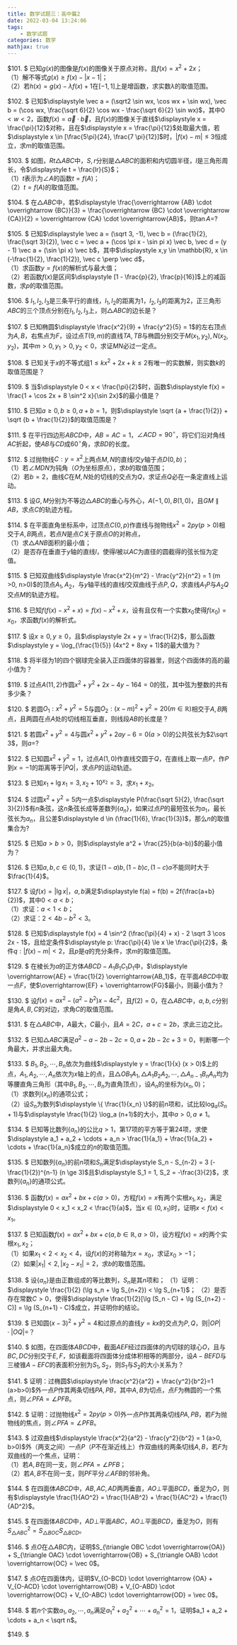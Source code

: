 ```yaml
---
title: 数学试题三：高中篇2
date: 2022-03-04 13:24:06
tags:
    - 数学试题
categories: 数学
mathjax: true
---
```


$101. $ 已知$g(x)$的图像是$f(x)$的图像关于原点对称，且$f(x) = x^2 + 2x$；<br/>
（1）解不等式$g(x) \ge f(x) - |x - 1|$；<br/>
（2）若$h(x) = g(x) - \lambda f(x) + 1$在$[-1,1]$上是增函数，求实数$\lambda$的取值范围。

<!--more-->

$102. $ 已知$\displaystyle \vec a = (\sqrt2 \sin wx, \cos wx + \sin wx), \vec b = (\cos wx, \frac{\sqrt 6}{2} \cos wx - \frac{\sqrt 6}{2} \sin wx)$，其中$0 < w < 2$，函数$f(x) = \vec a \cdot \vec b$，且$f(x)$的图像关于直线$\displaystyle x = \frac{\pi}{12}$对称，且在$\displaystyle x = \frac{\pi}{12}$处取最大值，若$\displaystyle x \in [\frac{5\pi}{24}, \frac{7 \pi}{12}]$时，$|f(x) - m| \le 3$恒成立，求$m$的取值范围。

$103. $ 如图，$Rt \triangle ABC$中，$S,r$分别是$\triangle ABC$的面积和内切圆半径，$l$是三角形周长，令$\displaystyle t = \frac{lr}{S}$；<br/>
（1）$t$表示为$\angle A$的函数$t = f(A)$；<br/>
（2）$t = f(A)$的取值范围。

$104. $ 在$\triangle ABC$中，若$\displaystyle \frac{\overrightarrow {AB} \cdot \overrightarrow {BC}}{3} = \frac{\overrightarrow {BC} \cdot \overrightarrow {CA}}{2} = \overrightarrow {CA} \cdot \overrightarrow{AB}$，则$\tan A=$?

$105. $ 已知$\displaystyle \vec a = (\sqrt 3, -1), \vec b = (\frac{1}{2}, \frac{\sqrt 3}{2}), \vec c = \vec a + (\cos \pi x - \sin pi x) \vec b, \vec d = (y - 1) \vec a + (\sin \pi x) \vec b$，其中$\displaystyle x,y \in \mathbb{R}, x \in (-\frac{1}{2}, \frac{1}{2}), \vec c \perp \vec d$，<br/>
（1）求函数$y=f(x)$的解析式与最大值；<br/>
（2）若函数$f(x)$是区间$\displaystyle [1 - \frac{p}{2}, \frac{p}{16}]$上的减函数，求$p$的取值范围。

$106. $ $l_1,l_2,l_3$是三条平行的直线，$l_1,l_2$的距离为$1$，$l_2,l_3$的距离为$2$，正三角形$ABC$的三个顶点分别在$l_1,l_2,l_3$上，则$\triangle ABC$的边长是？

$107. $ 已知椭圆$\displaystyle \frac{x^2}{9} + \frac{y^2}{5} = 1$的左右顶点为$A,B$，右焦点为$F$，设过点$T(9,m)$的直线$TA,TB$与椭圆分别交于$M(x_1,y_2), N(x_2,y_2)$，其中$m>0, y_1>0, y_2<0$，求证$MN$必过一定点。

$108. $ 已知关于$x$的不等式组$1 \le kx^2 + 2x + k \le 2$有唯一的实数解，则实数$k$的取值范围是？

$109. $ 当$\displaystyle 0 < x < \frac{\pi}{2}$时，函数$\displaystyle f(x) = \frac{1 + \cos 2x + 8 \sin^2 x}{\sin 2x}$的最小值是？

$110. $ 已知$a \ge 0, b \ge 0, a + b = 1$，则$\displaystyle \sqrt {a + \frac{1}{2}} + \sqrt {b + \frac{1}{2}}$的取值范围是？

$111. $ 在平行四边形$ABCD$中，$AB=AC=1$，$\angle ACD = 90^\circ$，将它们沿对角线$AC$折起，使$AB$与$CD$成$60^\circ$角，求$BD$的长度。

$112. $ 过抛物线$C: y = x^2$上两点$M,N$的直线$l$交$y$轴于点$D(0, b)$；<br/>
（1）若$\angle MDN$为钝角（$O$为坐标原点），求$b$的取值范围；<br/>
（2）若$b = 2$，曲线$C$在$M,N$处的切线的交点为$Q$，求证点$Q$必在一条定直线上运动。

$113. $ 设$G,M$分别为不等边$\triangle ABC$的垂心与外心，$A(-1, 0), B(1, 0)$，且$GM \parallel AB$，求点$C$的轨迹方程。

$114. $ 在平面直角坐标系中，过顶点$C(0,p)$作直线与抛物线$x^2 = 2py (p>0)$相交于$A,B$两点，若点$N$是点$C$关于原点$O$的对称点，<br/>
（1）求$\triangle ANB$面积的最小值；<br/>
（2）是否存在垂直于$y$轴的直线$l$，使得$l$被以$AC$为直径的圆截得的弦长恒为定值。

$115. $ 已知双曲线$\displaystyle \frac{x^2}{m^2} - \frac{y^2}{n^2} = 1 (m >0, n>0)$的顶点$A_1,A_2$，与$y$轴平线的直线$l$交双曲线于点$P,Q$，求直线$A_1P$与$A_2Q$交点$M$的轨迹方程。

$116. $ 已知$f(f(x) - x^2 + x) = f(x) - x^2 + x$，设有且仅有一个实数$x_0$使得$f(x_0) = x_0$，求函数$f(x)$的解析式。

$117. $ 设$x \ge 0, y \ge 0$，且$\displaystyle 2x + y = \frac{1}{2}$，那么函数$\displaystyle y = \log_{\frac{1}{5}} (4x^2 + 8xy + 1)$的最大值为？

$118. $ 将半径为$1$的四个钢球完全装入正四面体的容器里，则这个四面体的高的最小值为？

$119. $ 过点$A(11, 2)$作圆$x^2 + y^2 + 2x - 4y - 164 = 0$的弦，其中弦为整数的共有多少条？

$120. $ 若圆$O_1: x^2 + y^2 = 5$与圆$O_2: (x-m)^2 + y^2 = 20 (m \in \mathbb{R})$相交于$A,B$两点，且两圆在点$A$处的切线相互垂直，则线段$AB$的长度是？

$121. $ 若圆$x^2 + y^2 = 4$与圆$x^2 + y^2 + 2ay - 6 = 0 (a > 0)$的公共弦长为$2\sqrt 3$，则$a=$?

$122. $ 已知圆$x^2 + y^2 = 1$，过点$A(1, 0)$作直线交圆于$Q$，在直线上取一点$P$，作$P$到$x=-1$的距离等于$|PQ|$，求点$P$的运动轨迹。

$123. $ 已知$x_1 + \lg x_1 = 3, x_2 + 10^{x_2} = 3$，求$x_1 + x_2$。

$124. $ 过圆$x^2 + y^2 = 5$内一点$\displaystyle P(\frac{\sqrt 5}{2}, \frac{\sqrt 3}{2})$有$n$条弦，这$n$条弦长成等差数列$\{a_n\}$，如果过点$P$的最短弦长为$a_1$，最长弦长为$a_n$，且公差$\displaystyle d \in (\frac{1}{6}, \frac{1}{3})$，那么$n$的取值集合为?

$125. $ 已知$a > b >0$，则$\displaystyle a^2 + \frac{25}{b(a-b)}$的最小值为？

$126. $ 已知$a, b, c \in (0, 1)$，求证$(1-a)b, (1-b)c, (1-c)a$不能同时大于$\frac{1}{4}$。

$127. $ 设$f(x) = |\lg x|$，$a,b$满足$\displaystyle f(a) = f(b) = 2f(\frac{a+b}{2})$，其中$0 < a < b$；<br/>
（1）求证：$a < 1 < b$；<br/>
（2）求证：$2 < 4b - b^2 < 3$。

$128. $ 已知$\displaystyle f(x) = 4 \sin^2 (\frac{\pi}{4} + x) - 2 \sqrt 3 \cos 2x - 1$，且给定条件$\displaystyle p: \frac{\pi}{4} \le x \le \frac{\pi}{2}$，条件$q: |f(x) - m| < 2$，且$p$是$q$的充分条件，求$m$的取值范围。

$129. $ 在棱长为$a$的正方体$ABCD-A_1B_1C_1D_1$中，$\displaystyle \overrightarrow{AE} = \frac{1}{2} \overrightarrow{AB_1}$，在平面$ABCD$中取一点$F$，使$\overrightarrow{EF} + \overrightarrow{FG}$最小，则最小值为？

$130. $ 设$f(x) = ax^2 - (a^2 - b^2) x - 4c^2$，且$f(2) = 0$，在$\triangle ABC$中，$a,b, c$分别是角$A,B,C$的对边，求角$C$的取值范围。

$131. $ 在$\triangle ABC$中，$A$最大，$C$最小，且$A = 2C$，$a + c = 2b$，求此三边之比。

$132. $ 已知$\triangle ABC$满足$a^2 - a - 2b - 2c = 0, a + 2b - 2c + 3 = 0$，判断哪一个角最大，并求出最大角。

$133. $ $B_1,B_2,\cdots,B_n$依次为曲线$\displaystyle y = \frac{1}{x} (x > 0)$上的点，$A_1,A_2,\cdots, A_n$依次为$x$轴上的点，且$\triangle OB_1A_1, \triangle A_1B_2A_2, \cdots, \triangle A_{n-1}B_nA_n$均为等腰直角三角形（其中$B_1,B_2,\cdots,B_n$为直角顶点），设$A_n$的坐标为$(x_n, 0)$；<br/>
（1）求数列$\{x_n\}$的通项公式；<br/>
（2）设$S_n$为数列$\displaystyle \{ \frac{1}{x_n} \}$的前$n$项和，试比较$\log_a (S_n + 1)$与$\displaystyle \frac{1}{2} \log_a (n+1)$的大小，其中$a > 0, a \ne 1$。

$134. $ 已知等比数列$\{a_n\}$的公比$q > 1$，第17项的平方等于第24项，求使$\displaystyle a_1 + a_2 + \cdots + a_n > \frac{1}{a_1} + \frac{1}{a_2} + \cdots + \frac{1}{a_n}$成立的$n$的取值范围。

$135. $ 已知数列$\{a_n\}$的前$n$项和$S_n$满足$\displaystyle S_n - S_{n-2} = 3 (-\frac{1}{2})^{n-1} (n \ge 3)$且$\displaystyle S_1 = 1, S_2 = -\frac{3}{2}$，求数列$\{a_n\}$的通项公式。

$136. $ 函数$f(x) = ax^2 + bx + c (a > 0)$，方程$f(x) = x$有两个实根$x_1, x_2$，满足$\displaystyle 0 < x_1 < x_2 < \frac{1}{a}$，当$x \in (0, x_1)$时，证明$x < f(x) < x_1$。

$137. $ 已知函数$f(x) = ax^2 + bx + c (a,b \in \mathbb{R}, a > 0)$，设方程$f(x) = x$的两个实根$x_1, x_2$；<br/>
（1）如果$x_1 < 2 < x_2 < 4$，设$f(x)$的对称轴为$x = x_0$，求证$x_0 > -1$；<br/>
（2）如果$|x_1| < 2, |x_2 - x_1| = 2$，求$b$的取值范围。

$138. $ 设$\{a_n\}$是由正数组成的等比数列，$S_n$是其$n$项和；
（1）证明：$\displaystyle \frac{1}{2} (\lg s_n + \lg S_{n+2}) < \lg S_{n+1}$；
（2）是否存在常数$C>0$，使得$\displaystyle \frac{1}{2}[\lg (S_n - C) + \lg (S_{n+2} - C)] = \lg (S_{n+1} - C)$成立，并证明你的结论。

$139. $ 已知圆$(x - 3)^2 + y^2 = 4$和过原点的直线$y = kx$的交点为$P,Q$，则$|OP|\cdot |OQ|=$？

$140. $ 如图，在四面体$ABCD$中，截面$AEF$经过四面体的内切球的球心$O$，且与$BC,DC$分别交于$E,F$，如该截面将四面体分成体积相等的两部分，设$A-BEFD$与三棱锥$A-EFC$的表面积分别为$S_1,S_2$，则$S_1$与$S_2$的大小关系为？

$141. $ 证明：过椭圆$\displaystyle \frac{x^2}{a^2} + \frac{y^2}{b^2}=1 (a>b>0)$外一点$P$作其两条切线$PA,PB$，其中$A,B$为切点，点$F$为椭圆的一个焦点，则$\angle PFA = \angle PFB$。

$142. $ 证明：过抛物线$x^2 = 2py (p>0)$外一点$P$作其两条切线$PA,PB$，若$F$为抛物线的焦点，则$\angle PFA = \angle PFB$。

$143. $ 过双曲线$\displaystyle \frac{x^2}{a^2} - \frac{y^2}{b^2} = 1 (a>0, b>0)$外（两支之间）一点$P$（$P$不在渐近线上）作双曲线的两条切线$A,B$，若$F$为双曲线的一个焦点，证明：<br/>
（1）若$A,B$在同一支，则$\angle PFA = \angle PFB$；<br/>
（2）若$A,B$不在同一支，则$PF$平分$\angle AFB$的邻补角。

$144. $ 在四面体$ABCD$中，$AB,AC,AD$两两垂直，$AO \perp$平面$BCD$，垂足为$O$，则有$\displaystyle \frac{1}{AO^2} = \frac{1}{AB^2} + \frac{1}{AC^2} + \frac{1}{AD^2}$。

$145. $ 在四面体$ABCD$中，$AD \perp$平面$ABC$，$AO \perp$平面$BCD$，垂足为$O$，则有$S^2_{\triangle ABC} = S_{\triangle BOC} S_{\triangle BCD}$。

$146. $ 点$O$在$\triangle ABC$内，证明$S_{\triangle OBC \cdot \overrightarrow{OA}} + S_{\triangle OAC} \cdot \overrightarrow{OB} + S_{\triangle OAB} \cdot \overrightarrow{OC} = \vec 0$。

$147. $ 点$O$在四面体内，证明$V_{O-BCD} \cdot \overrightarrow {OA} + V_{O-ACD} \cdot \overrightarrow{OB} + V_{O-ABD} \cdot \overrightarrow{OC} + V_{O-ABC} \cdot \overrightarrow{OD} = \vec 0$。

$148. $ 若$n$个实数$a_1,a_2,\cdots,a_n$满足$a^2_1 + a^2_2 + \cdots + a^2_n = 1$，证明$a_1 + a_2 + \cdots + a_n < \sqrt n$。

$149. $ 



